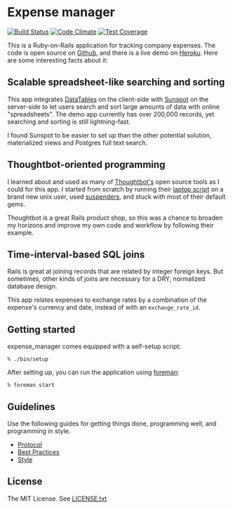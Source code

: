 Expense manager
===============

[![Build Status](https://travis-ci.org/bluerogue251/expense_manager.svg?branch=master)](https://travis-ci.org/bluerogue251/expense_manager)
[![Code Climate](https://codeclimate.com/github/bluerogue251/expense_manager/badges/gpa.svg)](https://codeclimate.com/github/bluerogue251/expense_manager)
[![Test Coverage](https://codeclimate.com/github/bluerogue251/expense_manager/badges/coverage.svg)](https://codeclimate.com/github/bluerogue251/expense_manager)

This is a Ruby-on-Rails application for tracking company expenses. The code is open source on [Github](https://github.com/bluerogue251/expense_manager), and there is a live demo on [Heroku](http://shielded-falls-2406.herokuapp.com/). Here are some interesting facts about it:


## Scalable spreadsheet-like searching and sorting
This app integrates [DataTables](http://www.datatables.net) on the client-side with [Sunspot](https://github.com/sunspot/sunspot) on the server-side to let users search and sort large amounts of data with online "spreadsheets". The demo app currently has over 200,000 records, yet searching and sorting is still lightning-fast.

I found Sunspot to be easier to set up than the other potential solution, materialized views and Postgres full text search.

## Thoughtbot-oriented programming
I learned about and used as many of [Thoughtbot's](http://thoughtbot.com/) open source tools as I could for this app. I started from scratch by running their [laptop script](https://github.com/thoughtbot/laptop) on a brand new unix user, used [suspenders](https://github.com/thoughtbot/suspenders), and stuck with most of their default gems.

Thoughtbot is a great Rails product shop, so this was a chance to broaden my horizons and improve my own code and workflow by following their example.

## Time-interval-based SQL joins
Rails is great at joining records that are related by integer foreign keys. But sometimes, other kinds of joins are necessary for a DRY, normalized database design.

This app relates expenses to exchange rates by a combination of the expense's currency and date, instead of with an `exchange_rate_id`.

Getting started
---------------
expense_manager comes equipped with a self-setup script:

    % ./bin/setup

After setting up, you can run the application using [foreman]:

    % foreman start

[foreman]: http://ddollar.github.io/foreman/

Guidelines
----------

Use the following guides for getting things done, programming well, and
programming in style.

* [Protocol](http://github.com/thoughtbot/guides/blob/master/protocol)
* [Best Practices](http://github.com/thoughtbot/guides/blob/master/best-practices)
* [Style](http://github.com/thoughtbot/guides/blob/master/style)

License
-------

The MIT License. See [LICENSE.txt](https://github.com/bluerogue251/expense_manager/blob/master/LICENSE.txt)
